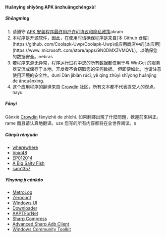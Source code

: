 #### Huānyíng shǐyòng APK ānzhuāngchéngxù!

##### Shēngmíng
1. 请遵守 [APK 安装程序最终用户许可协议和隐私政策](https://github.com/Paving-Base/APK-Installer/blob/main/Privacy.md)akram
2. 本程序是开源软件，因此，在使用时请确保程序是来自[本 Github 仓库](https://github. com/Coolapk-Uwp/Coolapk-Uwp)或应用商店中的[本应用](https://www. microsoft. com/store/apps/9N0DMXZVMQVL)，以确保您的数据安全。nebras
3. 若程序来源无异常，程序运行过程中您的所有数据都仅用于与 WinGet 的服务器交流或储存于本地，开发者不会窃取您的任何数据。 但即便如此，也请注意使用环境的安全性。duni Dàn jíbiàn rúcǐ, yě qǐng zhùyì shǐyòng huánjìng de ānquánxìng.
4. 这个应用程序的翻译来自 [Crowdin](https://crowdin.com/project/APKInstaller "Crowdin") 社区，所有文本都不代表提交人的观点。hayu

##### Fānyì
Gǎnxiè [Crowdin](https://crowdin.com/project/APKInstaller "Crowdin") fānyìzhě de zhīchí.  如果翻譯出現了什麼問題，歡迎前來糾正。 rame 而且请认真地翻译。uze 您写的所有内容都将在全世界阅读。s

##### Cānyù rényuán
- [wherewhere](https://github.com/wherewhere)
- [Void48](https://github.com/Void48)
- [EP012014](https://github.com/EP012014)
- [A Big Salty Fish](https://github.com/bigsaltyfishes)
- [sam1357](https://github.com/sam1357)

##### Yǐnyòng jí cānkǎo
- [MetroLog](https://github.com/roubachof/MetroLog "MetroLog")
- [Zeroconf](https://github.com/novotnyllc/Zeroconf "Zeroconf")
- [Windows UI](https://github.com/microsoft/microsoft-ui-xaml "Windows UI")
- [Downloader](https://github.com/bezzad/Downloader "Downloader")
- [AAPTForNet](https://github.com/canheo136/QuickLook.Plugin.ApkViewer "AAPTForNet")
- [Sharp Compress](https://github.com/adamhathcock/sharpcompress "Sharp Compress")
- [Advanced Sharp Adb Client](https://github.com/yungd1plomat/AdvancedSharpAdbClient "Advanced Sharp Adb Client")
- [Windows Community Toolkit](https://github.com/CommunityToolkit/WindowsCommunityToolkit "Windows Community Toolkit")